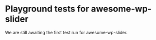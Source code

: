 # Playground tests for awesome-wp-slider
We are still awaiting the first test run for awesome-wp-slider.
